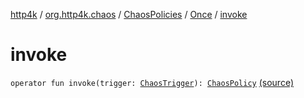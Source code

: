 [http4k](../../../index.md) / [org.http4k.chaos](../../index.md) / [ChaosPolicies](../index.md) / [Once](index.md) / [invoke](./invoke.md)

# invoke

`operator fun invoke(trigger: `[`ChaosTrigger`](../../-chaos-trigger.md)`): `[`ChaosPolicy`](../../-chaos-policy.md) [(source)](https://github.com/http4k/http4k/blob/master/http4k-testing-chaos/src/main/kotlin/org/http4k/chaos/ChaosPolicies.kt#L29)